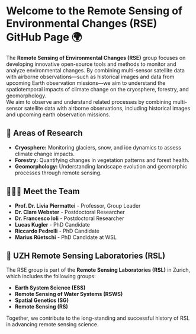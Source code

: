 # Welcome to the Remote Sensing of Environmental Changes (RSE) GitHub Page 🌍  

The **Remote Sensing of Environmental Changes (RSE)** group focuses on developing innovative open-source tools and methods to monitor and analyze environmental changes. By combining multi-sensor satellite data with airborne observations—such as historical images and data from upcoming Earth observation missions—we aim to understand the spatiotemporal impacts of climate change on the cryosphere, forestry, and geomorphology.  
We aim to observe and understand related processes by combining multi-sensor satellite data with airborne observations, including historical images and upcoming earth observation missions.

## 🔬 Areas of Research  
- **Cryosphere:** Monitoring glaciers, snow, and ice dynamics to assess climate change impacts.  
- **Forestry:** Quantifying changes in vegetation patterns and forest health.  
- **Geomorphology:** Understanding landscape evolution and geomorphic processes through remote sensing.  

## 🧑‍🤝‍🧑 Meet the Team  
- **Prof. Dr. Livia Piermattei** - Professor, Group Leader  
- **Dr. Clare Webster** - Postdoctoral Researcher  
- **Dr. Francesco Ioli** - Postdoctoral Researcher  
- **Lucas Kugler** - PhD Candidate
- **Riccardo Pedrelli** - PhD Candidate
- **Marius Rüetschi** - PhD Candidate at WSL

## 🤝 UZH Remote Sensing Laboratories (RSL) 
The RSE group is part of the **Remote Sensing Laboratories (RSL)** in Zurich, which includes the following groups:  
- **Earth System Science (ESS)**  
- **Remote Sensing of Water Systems (RSWS)**  
- **Spatial Genetics (SG)**  
- **Remote Sensing (RS)**  

Together, we contribute to the long-standing and successful history of RSL in advancing remote sensing science.  
